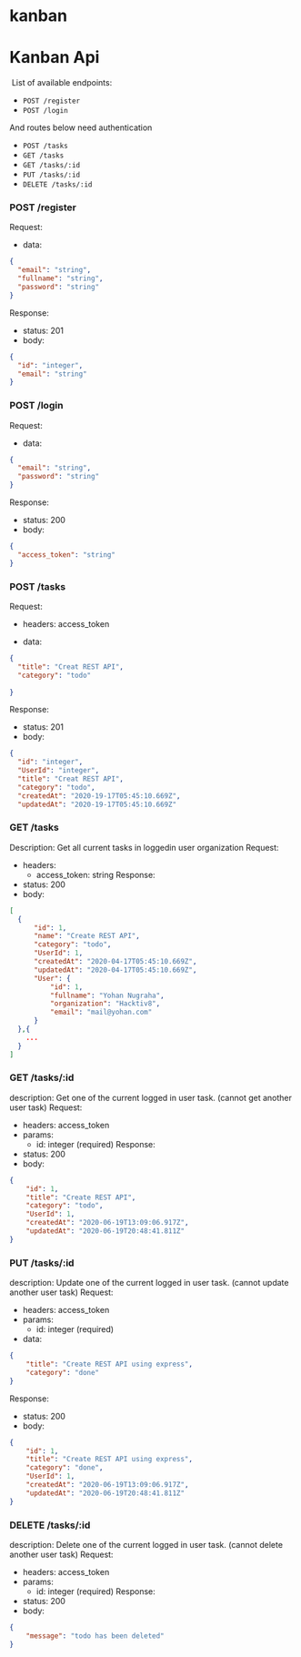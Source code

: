 # kanban

# Kanban Api
 
​
List of available endpoints:
​
- `POST /register`
- `POST /login`
 
And routes below need authentication
- `POST /tasks`
- `GET /tasks`
- `GET /tasks/:id`
- `PUT /tasks/:id`
- `DELETE /tasks/:id`
 
 
### POST /register
 
Request:
 
- data:
 
```json
{
  "email": "string",
  "fullname": "string",
  "password": "string"
}
```
 
Response:
 
- status: 201
- body:
  ​
 
```json
{
  "id": "integer",
  "email": "string"
}
```
 
### POST /login
 
Request:
 
- data:
 
```json
{
  "email": "string",
  "password": "string"
}
```
 
Response:
 
- status: 200
- body:
  ​
 
```json
{
  "access_token": "string"
}
```
 
### POST /tasks
Request:
 
- headers: access_token
 
- data:
 
```json
{
  "title": "Creat REST API",
  "category": "todo"
 
}
```
 
​Response:
 
- status: 201
- body:
  ​
 
```json
{
  "id": "integer",
  "UserId": "integer",
  "title": "Creat REST API",
  "category": "todo",
  "createdAt": "2020-19-17T05:45:10.669Z",
  "updatedAt": "2020-19-17T05:45:10.669Z"
```
### GET /tasks
Description: Get all current tasks in loggedin user organization 
Request:
- headers:
  - access_token: string
Response:
- status: 200
- body:
  ​
```json
[
  {
      "id": 1,
      "name": "Create REST API",
      "category": "todo",
      "UserId": 1,
      "createdAt": "2020-04-17T05:45:10.669Z",
      "updatedAt": "2020-04-17T05:45:10.669Z",
      "User": {
          "id": 1,
          "fullname": "Yohan Nugraha",
          "organization": "Hacktiv8",
          "email": "mail@yohan.com"
      }
  },{
    ...
  }
]
```
### GET /tasks/:id
description: 
  Get one of the current logged in user task. (cannot get another user task)
Request:
- headers: access_token
- params: 
  - id: integer (required)
Response:
- status: 200
- body:
```json
{
    "id": 1,
    "title": "Create REST API",
    "category": "todo",
    "UserId": 1,
    "createdAt": "2020-06-19T13:09:06.917Z",
    "updatedAt": "2020-06-19T20:48:41.811Z"
}
```
### PUT /tasks/:id
description: 
  Update one of the current logged in user task. (cannot update another user task)
Request:
- headers: access_token
- params: 
  - id: integer (required)
- data:
```json
{
    "title": "Create REST API using express",
    "category": "done"
}
```
Response:
- status: 200
- body:
  ​
```json
{
    "id": 1,
    "title": "Create REST API using express",
    "category": "done",
    "UserId": 1,
    "createdAt": "2020-06-19T13:09:06.917Z",
    "updatedAt": "2020-06-19T20:48:41.811Z"
}
```
### DELETE /tasks/:id
description: 
  Delete one of the current logged in user task. (cannot delete another user task)
Request:
- headers: access_token
- params: 
  - id: integer (required)
Response:
- status: 200
- body:
```json
{
    "message": "todo has been deleted"
}
```
